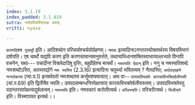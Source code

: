 ```yaml
---
index: 3.1.19
index_padded: 3.1.019
sutra: नमोवरिवश्चित्रङः क्यच्
vritti: nyasa

---
```

`करणविशेषे पूजाद्वौ` इति। आदिशब्देन परिचर्याश्चर्ययोर्ग्रहणम्। `नमसः` इत्यादिनाऽनन्तरस्योक्तार्थस्य विषयविभागं दर्शयति। एष चार्थो यद्यपि करण इति करणसामान्यमनुवर्त्तते, तथाप्यभिधानशक्तिस्वाभाव्यल्लभ्यते विनापि वचनेन, यथा--- पचादीनां विक्लेदादिषु वृत्तिः, बहुव्रीहेश्च मत्वर्थे। `नमस्यति देवान्` इति। ननु च नमस्यतिशब्दे नमःशब्दोऽस्ति, अतस्तद्योगे `नमः स्वस्ति` (2.3.16) इत्यादिना चतुर्थ्या भवितव्यम् ? नैतदस्ति; `अर्थवद्ग्रहणे नानर्थकस्य` (व्या.प.1) इत्यर्थवतो नमःशब्दस्य कर्त्तुमशक्यत्वात्। अथ वा-- `उपपदविभक्तेः कारकविभक्तिर्बलीयसी` (चां.प.69) इति द्वितीयैव भवति। उपपदसम्बन्धनिरपेक्षत्वात् कारकविभक्तेर्बलीयस्त्वम्। उपपदविभक्तेस्तु पदान्तरसापेक्षत्वाद्दुर्बलत्वम्। `नमस्यति` इति। नमस्कारं करोतीत्यर्थः। `वरिवस्यति`। परिचरीत्यर्थः। `चित्रीयते` इति। विस्मापयत इत्यर्थः।।